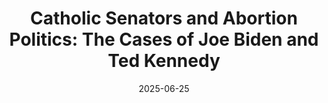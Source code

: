 ---
title: "Catholic Senators and Abortion Politics: The Cases of Joe Biden and Ted Kennedy"
authors:
- Thomas J. Carty
- admin
author_notes:
- "Equal contribution"
- "Equal contribution"
date: "2025-06-25"
doi: ""
share: false
profile: false
pager: false
show_related: false
show_date: false
reading_time: false

# Publication name and optional abbreviated publication name.
publication: "In *Religion and Congress: The Intersection of Faith and Politics*, edited by David A. Dulio and Colton C. Campbell"

links:
  - name: "Link to Book"
    url: "https://www.rienner.com/title/Religion_and_Congress_The_Intersection_of_Faith_and_Politics"

---